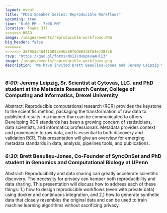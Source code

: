 ```yaml
---
layout: event
title: "PDSG Speaker Series: Reproducible Workflows"
upcoming: true
time: "6:00 PM - 7:00 PM"
location: Towne 337
<<<<<<< HEAD
image: /images/events/reproducible-workflows.PNG
big_header: false
=======
>>>>>>> 28f953d464f15093546569f0d60438f64e728768
rsvp: "https://goo.gl/forms/NXII7dvkpKvaAHlI3"
image: /images/events/reproducible-workflows.png
description: 'We have invited Brett Beaulieu-Jones and Jeremy Leipzig to talk about their cutting-edge research. Come learn about their contributions to data science!'
---
```


### *6:00*: Jeremy Leipzig, Sr. Scientist at Cytovas, LLC. and PhD student at the Metadata Research Center, College of Computing and Informatics, Drexel University

Abstract: Reproducible computational research (RCR) provides the keystone to the scientific method, packaging the transformation of raw data to published results in a manner than can be communicated to others. Developing RCR standards has been a growing concern of statisticians, data scientists, and informatics professionals. Metadata provides context and provenance to raw data, and is essential to both discovery and validation RCR. This presentation will give an overview for emerging metadata standards in data, analysis, pipelines tools, and publications.

### *6:30*: Brett Beaulieu-Jones, Co-Founder of SyncOnSet and PhD student in Genomics and Computational Biology at UPenn

Abstract: Reproducibility and data sharing can greatly accelerate scientific discovery. The necessity for privacy can hamper both reproducibility and data sharing. This presentation will discuss how to address each of these things: 1.) how to design reproducible workflows (even with private data) using docker and continuous integration, and 2.) how to generate synthetic data that closely resembles the original data and can be used to train machine learning algorithms without sacrificing privacy.
